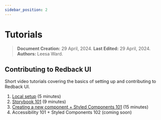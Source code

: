 ```yaml
---
sidebar_position: 2
---
```


# Tutorials

> **Document Creation:** 29 April, 2024. **Last Edited:** 29 April, 2024. **Authors:** Leesa Ward.

## Contributing to Redback UI 
Short video tutorials covering the basics of setting up and contributing to Redback UI.

1. [Local setup](https://www.loom.com/share/d77050ce968e4c3690f1760988318de3?sid=d2426caa-3dbf-4477-97a3-0e6beb4391d9) (5 minutes)
2. [Storybook 101](https://www.loom.com/share/527a2b3bec2d430b805dd35e273e9f27?sid=31f6d006-271c-40ff-8412-a792aa61e03e) (9 minutes)
3. [Creating a new component + Styled Components 101](https://www.loom.com/share/79151a01446d4a798267b72dc01b6fa2) (15 minutes)
4. Accessibility 101 + Styled Components 102 (coming soon)
